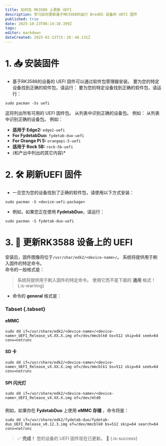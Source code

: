 ```yaml
---
title: 如何在 RK3588 上更新 UEFI
description: 学习如何更新基于RK3588的运行 BredOS 设备的 UEFI 固件
published: true
date: 2025-10-23T06:14:10.399Z
tags:
editor: markdown
dateCreated: 2025-02-23T15：28：48.131Z
---
```


# 1. 📥 安装固件

- 基于RK3588的设备的 UEFI 固件可以通过软件包管理器安装。 要为您的特定设备找到正确的软件包，请运行： 要为您的特定设备找到正确的软件包，请运行：

```
sudo pacman -Ss uefi
```

这将列出所有可用的 UEFI 固件包。 从列表中识别正确的设备包。 例如： 从列表中识别正确的设备包。 例如：

- **适用于 Edge2:** `edge2-uefi`
- **For FydetabDuo:** `fydetab-duo-uefi`
- **For Orange Pi 5:** `orangepi-5-uefi`
- **适用于 Rock 5B:** `rock-5b-uefi`
- (和产出中列出的其它内容)\*

# 2. 🛠️ 刷新UEFI 固件

- 一旦您为您的设备找到了正确的软件包，请使用以下方式安装：

```
sudo pacman -S <device-uefi-package>
```

- 例如，如果您正在使用 **FydetabDuo**，请运行：

```
sudo pacman -S fydetab-duo-uefi
```

# 3. 🔄 更新RK3588 设备上的 UEFI

安装后，固件图像将位于`/usr/shar/edk2/<device-name>/`。 系统将提供用于刷入固件的特定命令。\
命令的一般格式是：

> 系统将提供用于刷入固件的特定命令。 使用它而不是下面的 **通用** 格式！
> {.is-warning}

- 命令的 **general** 格式是：

### Tabset {.tabset}

#### eMMC

```
sudo dd if=/usr/share/edk2/<device-name>/<device-name>_UEFI_Release_vX.XX.X.img of=/dev/mmcblk0 bs=512 skip=64 seek=64 conv=notrunc
```

#### SD 卡

```
sudo dd if=/usr/share/edk2/<device-name>/<device-name>_UEFI_Release_vX.XX.X.img of=/dev/mmcblk1 bs=512 skip=64 seek=64 conv=notrunc
```

#### SPI 闪光灯

```
sudo dd if=/usr/share/edk2/<device-name>/<device-name>_UEFI_Release_vX.XX.X.img of=/dev/mtd0
```

###

例如，如果你在 **FydetabDuo** 上使用 **eMMC 存储** ，命令将是：

```
sudo dd if=/usr/share/edk2/fydetab-duo/fydetab-duo_UEFI_Release_v0.12.3.img of=/dev/mmcblk0 bs=512 skip=64 search=64 conv=notrunc
```

> ✅ **完成！** 您的设备的 UEFI 固件现在已更新。 🚀
> {.is-success}

